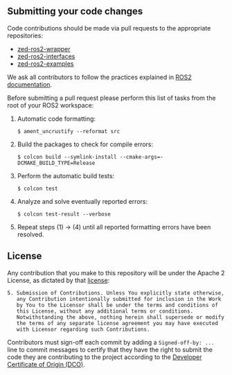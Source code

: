 
## Submitting your code changes

Code contributions should be made via pull requests to the appropriate repositories:
* [zed-ros2-wrapper](https://github.com/stereolabs/zed-ros2-wrapper/pulls)
* [zed-ros2-interfaces](https://github.com/stereolabs/zed-ros2-interfaces/pulls)
* [zed-ros2-examples](https://github.com/stereolabs/zed-ros2-examples/pulls)

We ask all contributors to follow the practices explained in [ROS2 documentation](https://docs.ros.org/en/humble/The-ROS2-Project/Contributing/Code-Style-Language-Versions.html).

Before submitting a pull request please perform this list of tasks from the root of your ROS2 workspace:
1. Automatic code formatting:

   `$ ament_uncrustify --reformat src`

2. Build the packages to check for compile errors:

   `$ colcon build --symlink-install --cmake-args=-DCMAKE_BUILD_TYPE=Release`

3. Perform the automatic build tests:

   `$ colcon test`

4. Analyze and solve eventually reported errors:

   `$ colcon test-result --verbose`

5. Repeat steps (1) -> (4) until all reported formatting errors have been resolved.


## License

Any contribution that you make to this repository will
be under the Apache 2 License, as dictated by that
[license](http://www.apache.org/licenses/LICENSE-2.0.html):

~~~
5. Submission of Contributions. Unless You explicitly state otherwise,
   any Contribution intentionally submitted for inclusion in the Work
   by You to the Licensor shall be under the terms and conditions of
   this License, without any additional terms or conditions.
   Notwithstanding the above, nothing herein shall supersede or modify
   the terms of any separate license agreement you may have executed
   with Licensor regarding such Contributions.
~~~

Contributors must sign-off each commit by adding a `Signed-off-by: ...`
line to commit messages to certify that they have the right to submit
the code they are contributing to the project according to the
[Developer Certificate of Origin (DCO)](https://developercertificate.org/).

